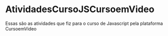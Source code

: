 # AtividadesCursoJSCursoemVideo
Essas são as atividades que fiz para o curso de Javascript pela plataforma CursoemVideo
